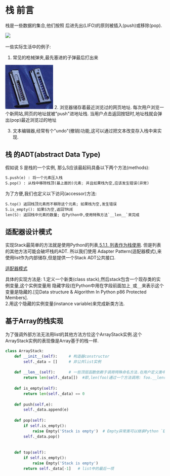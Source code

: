 # 栈 前言
栈是一些数据的集合,他们按照 后进先出(LIFO)的原则被插入(push)或移除(pop).

<img src="https://github.com/shawshanks/Programming_exercise_problems/blob/master/Picture/%E6%A0%88.jpg" width = "30%">

一些实际生活中的例子:
1. 常见的枪械弹夹,最先塞进的子弹最后打出来
<img src="https://github.com/shawshanks/Programming_exercise_problems/blob/master/Picture/%E6%89%8B%E6%9E%AA%E5%BC%B9%E5%A4%B9.jpg" width ="30%">
2. 浏览器储存着最近浏览过的网页地址. 每次用户浏览一个新网站,网页的地址就被"push"进地址栈. 当用户点击返回按钮时,地址栈就会弹出(pop)最近浏览过的地址

3. 文本编辑器,经常有个"undo"(撤销)功能,这可以通过把文本改变存入栈中来实现.

## 栈 的ADT(abstract Data Type)
假如说 S 是栈的一个实例, 那么S应该最起码具备以下两个方法(methods):
```Python
S.push(e) : 将一个元素压入栈
S.pop() : 从栈中移除栈顶(最上面的)元素; 并且如果栈为空,应该发生错误(异常)
```
为了方便,我们也定义以下访问(accessor)方法:
```python: 
S.top() 返回栈顶元素而不移除这个元素; 如果栈为空,发生错误
S.is_empty(): 如果S为空,返回TRUE
len(S): 返回栈中元素的数量; 在Python中,使用特殊方法`__len__`来完成
```

## 适配器设计模式
实现Stack最简单的方法就是使用Python的列表,[5.1.1. 列表作为栈使用](https://docs.python.org/zh-cn/3.7/tutorial/datastructures.html#using-lists-as-stacks). 但是列表的其他方法可能会破坏栈的ADT. 所以我们使用 Adapter Pattern(适配器模式),来使用list作为内部储存,但是提供一个Stack ADT公共接口.

[适配器模式](https://zh.wikipedia.org/wiki/%E9%80%82%E9%85%8D%E5%99%A8%E6%A8%A1%E5%BC%8F)

具体的实现方法是: 
1.定义一个新类(class stack),然后stack包含一个现存类的实例变量,这个实例变量用 隐藏字段(在Python中用在字段前面加上`_`或`__`来表示这个变量是隐藏的.[见Data structure & Algorithm In Python p86 Protected Members].  
2.用这个隐藏的实例变量(instance variable)来完成新类方法.

## 基于Array的栈实现
为了强调外部方法无法用list的其他方法方位这个ArrayStack实例.这个ArrayStack实例的表现像是Array基于的栈一样.

```python
class ArrayStack:
    def __init__(self):     # 构造器constructor
        self._data = []     # 非公共list实例
     
    def __len__(self):      # 一些顶层函数依赖于调用特殊命名方法.在用户定义类中,顶层 `len`函数依赖于特殊调用方法: foo.__len__(),
        return len(self._data[])  #即,len(foo)通过一个方法调用: foo.__len()来计算
     
    def is_empty(self):
        return len(self._data) == 0
    
    def push(self,e):
        self._data.append(e)
    
    def pop(self):
        if self.is_empty():
            raise Empty('Stack is empty')  # Empty异常类可以继承Python `Exception`类
        self._data.pop()
        
        
    def top(self):
        if self.is_empty():
            raise Empty('Stack is empty')
        return self._data[-1]   # list中的最后一项

```
